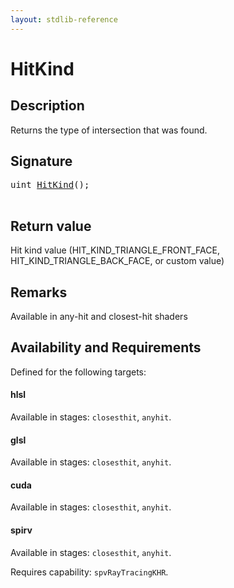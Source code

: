 ```yaml
---
layout: stdlib-reference
---
```


# HitKind

## Description

Returns the type of intersection that was found.



## Signature 

<pre>
<span class="code_keyword">uint</span> <a href="hitkind-03">HitKind</a>();

</pre>

## Return value
Hit kind value (HIT_KIND_TRIANGLE_FRONT_FACE, HIT_KIND_TRIANGLE_BACK_FACE, or custom value)

## Remarks
Available in any-hit and closest-hit shaders


## Availability and Requirements

Defined for the following targets:

#### hlsl
Available in stages: `closesthit`, `anyhit`.

#### glsl
Available in stages: `closesthit`, `anyhit`.

#### cuda
Available in stages: `closesthit`, `anyhit`.

#### spirv
Available in stages: `closesthit`, `anyhit`.

Requires capability: `spvRayTracingKHR`.



